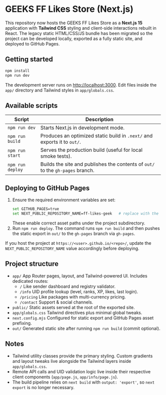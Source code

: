 # GEEKS FF Likes Store (Next.js)

This repository now hosts the GEEKS FF Likes Store as a **Next.js 15** application with **Tailwind CSS** styling and client-side interactions rebuilt in React. The legacy static HTML/CSS/JS bundle has been migrated so the project can be developed locally, exported as a fully static site, and deployed to GitHub Pages.

## Getting started

```bash
npm install
npm run dev
```

The development server runs on [http://localhost:3000](http://localhost:3000). Edit files inside the `app/` directory and Tailwind styles in `app/globals.css`.

## Available scripts

| Script          | Description                                                                 |
|-----------------|-----------------------------------------------------------------------------|
| `npm run dev`   | Starts Next.js in development mode.                                         |
| `npm run build` | Produces an optimized static build in `.next/` and exports it to `out/`.    |
| `npm run start` | Serves the production build (useful for local smoke tests).                 |
| `npm run deploy`| Builds the site and publishes the contents of `out/` to the `gh-pages` branch. |

## Deploying to GitHub Pages

1. Ensure the required environment variables are set:
   ```bash
   set GITHUB_PAGES=true
   set NEXT_PUBLIC_REPOSITORY_NAME=ff-likes-geek   # replace with the actual repository name
   ```
   These enable correct asset paths under the project subdirectory.
2. Run `npm run deploy`. The command runs `npm run build` and then pushes the static export in `out/` to the `gh-pages` branch via `gh-pages`.

If you host the project at `https://<user>.github.io/<repo>/`, update the `NEXT_PUBLIC_REPOSITORY_NAME` value accordingly before deploying.

## Project structure

- `app/`   App Router pages, layout, and Tailwind-powered UI. Includes dedicated routes:
  - `/`   Like sender dashboard and registry validator.
  - `/info`   UID profile lookup (level, ranks, XP, likes, last login).
  - `/pricing`   Like packages with multi-currency pricing.
  - `/contact`   Support & social channels.
- `public/`   Static assets served at the root of the exported site.
- `app/globals.css`   Tailwind directives plus minimal global tweaks.
- `next.config.mjs`   Configured for static export and GitHub Pages asset prefixing.
- `out/`   Generated static site after running `npm run build` (commit optional).

## Notes

- Tailwind utility classes provide the primary styling. Custom gradients and layout tweaks live alongside the Tailwind layers inside `app/globals.css`.
- Remote API calls and UID validation logic live inside their respective client components (`app/page.js`, `app/info/page.js`).
- The build pipeline relies on `next build` with `output: 'export'`, so `next export` is no longer necessary.
